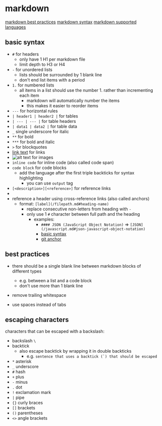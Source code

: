 
# markdown

[markdown best practices](https://learn.microsoft.com/powershell/scripting/community/contributing/general-markdown)
[markdown syntax](https://www.markdownguide.org/basic-syntax/)
[markdown supported languages](https://github.com/highlightjs/highlight.js/blob/main/SUPPORTED_LANGUAGES.md)

## basic syntax

- `#` for headers
  - only have 1 H1 per markdown file
  - limit depth to H3 or H4
- `-` for unordered lists
  - lists should be surrounded by 1 blank line
  - don't end list items with a period
- `1.` for numbered lists
  - all items in a list should use the number 1. rather than incrementing each item
    - markdown will automatically number the items
    - this makes it easier to reorder items
- `---` for horizontal rules
- `| header1 | header2 |` for tables
- `| --- | --- |` for table headers
- `| data1 | data2 |` for table data
- `_` single underscore for italic
- `**` for bold
- `***` for bold and italic
- `>` for blockquotes
- [link text](url) for links
- ![alt text](url) for images
- `inline code` for inline code (also called code span)
- ```code block``` for code blocks
  - add the language after the first triple backticks for syntax highlighting
    - you can use `output` tag
- `[<description>][<reference>]` for reference links
- [reference]: www.url-for-reference-links.com "title for reference links"
- reference a header using cross-reference links (also called anchors)
  - format: `[label](/filepath.md#heading-name)`
    - replace consecutive non-letters from heading with `-`
    - only use 1 `#` character between full path and the heading
      - examples:
        - `#### JSON (JavaScript Object Notation)` => `[JSON](/javascript.md#json-javascript-object-notation)`
        - [basic syntax](#basic-syntax)
        - [git anchor](git.md#git-bisect)

## best practices

- there should be a single blank line between markdown blocks of different types
  - e.g. between a list and a code block
  - don't use more than 1 blank line

- remove trailing whitespace
- use spaces instead of tabs

## escaping characters

characters that can be escaped with a backslash:
- backslash `\`
- backtick
  - also escape backtick by wrapping it in double backticks
    - e.g. ``sentence that uses a backtick (`) that should be escaped``
- `*` asterisk
- `_` underscore
- `#` hash
- `+` plus
- `-` minus
- `.` dot
- `!` exclamation mark
- `|` pipe
- `{}` curly braces
- `[]` brackets
- `()` parentheses
- `<>` angle brackets
